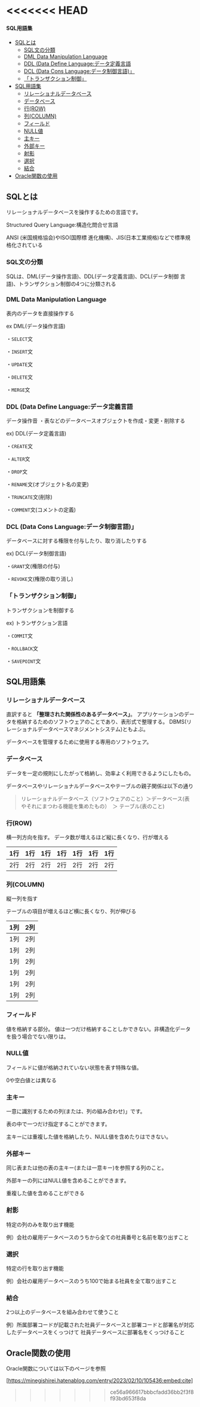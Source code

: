 


<<<<<<< HEAD
=======
#### SQL用語集


- [SQLとは](#sqlとは)
  - [SQL文の分類](#sql文の分類)
  - [DML Data Manipulation Language](#dml-data-manipulation-language)
  - [DDL (Data Define Language:データ定義言語](#ddl-data-define-languageデータ定義言語)
  - [DCL (Data Cons Language:データ制御言語)」](#dcl-data-cons-languageデータ制御言語)
  - [「トランザクション制御」](#トランザクション制御)
- [SQL用語集](#sql用語集-1)
  - [リレーショナルデータベース](#リレーショナルデータベース)
  - [データベース](#データベース)
  - [行(ROW)](#行row)
  - [列(COLUMN)](#列column)
  - [フィールド](#フィールド)
  - [NULL値](#null値)
  - [主キー](#主キー)
  - [外部キー](#外部キー)
  - [射影](#射影)
  - [選択](#選択)
  - [結合](#結合)
- [Oracle関数の使用](#oracle関数の使用)





## SQLとは

リレーショナルデータベースを操作するための言語です。

Structured Query Language:構造化問合せ言語

ANSI (米国規格協会)やISO(国際標 進化機構)、JIS(日本工業規格)などで標準規格化されている




### SQL文の分類

SQLは、DML(データ操作言語)、DDL(データ定義言語)、DCL(データ制御 言語)、トランザクション制御の4つに分類される



### DML Data Manipulation Language

表内のデータを直接操作する

ex DML(データ操作言語)

・`SELECT`文

・`INSERT`文

・`UPDATE`文

・`DELETE`文 

・`MERGE`文



### DDL (Data Define Language:データ定義言語

データ操作音 ・表などのデータベースオブジェクトを作成・変更・削除する

ex) DDL(データ定義言語)

・`CREATE`文 

・`ALTER`文 

・`DROP`文 

・`RENAME`文(オブジェクト名の変更) 

・`TRUNCATE`文(削除) 

・`COMMENT`文(コメントの定義) 




### DCL (Data Cons Language:データ制御言語)」

データベースに対する権限を付与したり、取り消したりする

ex) DCL(データ制御言語)

・`GRANT`文(権限の付与) 

・`REVOKE`文(権限の取り消し)




### 「トランザクション制御」

トランザクションを制御する

ex) トランザクション言語

・`COMMIT`文 

・`ROLLBACK`文

・`SAVEPOINT`文


## SQL用語集


### リレーショナルデータベース

直訳すると **「整理された関係性のあるデータベース」**。
アプリケーションのデータを格納するためのソフトウェアのことであり、表形式で整理する。
DBMS(リレーショナルデータベースマネジメントシステム)ともよぶ。

データベースを管理するために使用する専用のソフトウェア。



### データベース

データを一定の規則にしたがって格納し、効率よく利用できるようにしたもの。

データベースやリレーショナルデータベースやテーブルの親子関係は以下の通り

> リレーショナルデータベース（ソフトウェアのこと）＞データベース(表やそれにまつわる機能を集めたもの）　＞ テーブル(表のこと)





### 行(ROW)

横一列方向を指す。
データ数が増えるほど縦に長くなり、行が増える

|  1行 |  1行 |  1行 |  1行 |  1行 |  1行 | 1行 | 
| :--- | :---: | ---: | ---: | ---: | ---: | ---: |
|  2行 |  2行 |  2行 |  2行 |  2行 |  2行 | 2行 | 



### 列(COLUMN)

縦一列を指す

テーブルの項目が増えるほど横に長くなり、列が伸びる

| 1列 | 2列 |
| :--- |:--- |
| 1列 | 2列 |
| 1列 | 2列 |
| 1列 | 2列 |
| 1列 | 2列 |
| 1列 | 2列 |
| 1列 | 2列 |


### フィールド

値を格納する部分。
値は一つだけ格納することしかできない。非構造化データを扱う場合でない限りは。


### NULL値

フィールドに値が格納されていない状態を表す特殊な値。

0や空白値とは異なる




### 主キー

一意に識別するための列(または、列の組み合わせ)」です。

表の中で一つだけ指定することができます。

主キーには重複した値を格納したり、NULL値を含めたりはできない。



### 外部キー

同じ表または他の表の主キー(または一意キー)を参照する列のこと。

外部キーの列にはNULL値を含めることができます。

重複した値を含めることができる





###  射影

特定の列のみを取り出す機能

例）会社の雇用データベースのうちから全ての社員番号と名前を取り出すこと


###  選択

特定の行を取り出す機能

例）会社の雇用データベースのうち100で始まる社員を全て取り出すこと


###  結合

2つ以上のデータベースを組み合わせて使うこと

例）所属部署コードが記載された社員データベースと部署コードと部署名が対応したデータベースをくっつけて
社員データベースに部署名をくっつけること



## Oracle関数の使用

Oracle関数については以下のページを参照

[https://minegishirei.hatenablog.com/entry/2023/02/10/105436:embed:cite]








>>>>>>> ce56a966617bbbcfadd36bb2f3f8f93bd653f8da

